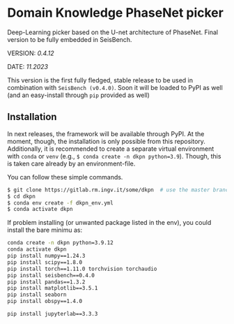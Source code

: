 # Domain Knowledge PhaseNet picker

Deep-Learning picker based on the U-net architecture of PhaseNet. 
Final version to be fully embedded in SeisBench.

VERSION: _0.4.12_

DATE: _11.2023_

This version is the first fully fledged, stable release to be used
in combination with `SeisBench (v0.4.0)`.
Soon it will be loaded to PyPI as well (and an easy-install through `pip` provided as well)


## Installation

In next releases, the framework will be available through PyPI.
At the moment, though, the installation is only possible from this repository.
Additionally, it is recommended to create a separate virtual environment with `conda` or `venv`
(e.g., `$ conda create -n dkpn python=3.9`). Though, this is taken care already by an
environment-file.

You can follow these simple commands.

```bash
$ git clone https://gitlab.rm.ingv.it/some/dkpn  # use the master branch for stable releases
$ cd dkpn
$ conda env create -f dkpn_env.yml
$ conda activate dkpn
```

If problem installing (or unwanted package listed in the env), you could install the bare minimu as:

```bash
conda create -n dkpn python=3.9.12
conda activate dkpn
pip install numpy==1.24.3
pip install scipy==1.8.0
pip install torch==1.11.0 torchvision torchaudio
pip install seisbench==0.4.0
pip install pandas==1.3.2
pip install matplotlib==3.5.1
pip install seaborn
pip install obspy==1.4.0

pip install jupyterlab==3.3.3
```
